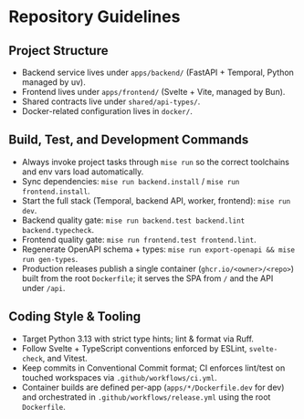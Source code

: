 # Repository Guidelines

## Project Structure
- Backend service lives under `apps/backend/` (FastAPI + Temporal, Python managed by uv).
- Frontend lives under `apps/frontend/` (Svelte + Vite, managed by Bun).
- Shared contracts live under `shared/api-types/`.
- Docker-related configuration lives in `docker/`.

## Build, Test, and Development Commands
- Always invoke project tasks through `mise run` so the correct toolchains and env vars load automatically.
- Sync dependencies: `mise run backend.install` / `mise run frontend.install`.
- Start the full stack (Temporal, backend API, worker, frontend): `mise run dev`.
- Backend quality gate: `mise run backend.test backend.lint backend.typecheck`.
- Frontend quality gate: `mise run frontend.test frontend.lint`.
- Regenerate OpenAPI schema + types: `mise run export-openapi && mise run gen-types`.
- Production releases publish a single container (`ghcr.io/<owner>/<repo>`) built from the root `Dockerfile`; it serves the SPA from `/` and the API under `/api`.

## Coding Style & Tooling
- Target Python 3.13 with strict type hints; lint & format via Ruff.
- Follow Svelte + TypeScript conventions enforced by ESLint, `svelte-check`, and Vitest.
- Keep commits in Conventional Commit format; CI enforces lint/test on touched workspaces via `.github/workflows/ci.yml`.
- Container builds are defined per-app (`apps/*/Dockerfile.dev` for dev) and orchestrated in `.github/workflows/release.yml` using the root `Dockerfile`.
